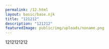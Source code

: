 ```yaml
---
permalink: /12.html
layout: basic/base.njk
title: "121212"
description: "121212"
featuredImage: public/img/uploads/noname.png
---
```

1212121212